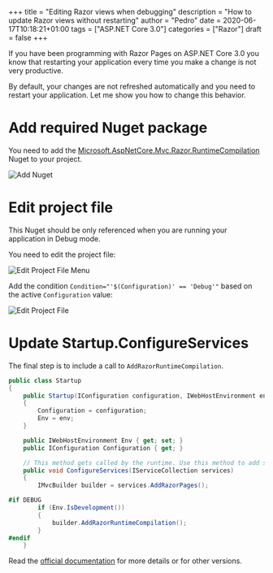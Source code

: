 +++
title = "Editing Razor views when debugging"
description = "How to update Razor views without restarting"
author = "Pedro"
date = 2020-06-17T10:18:21+01:00
tags = ["ASP.NET Core 3.0"]
categories = ["Razor"]
draft = false
+++

If you have been programming with Razor Pages on ASP.NET Core 3.0 you know that restarting your application every time you make a change is not very productive.

By default, your changes are not refreshed automatically and you need to  restart your application. Let me show you how to change this behavior.

# Add required Nuget package
You need to add the [Microsoft.AspNetCore.Mvc.Razor.RuntimeCompilation](https://www.nuget.org/packages/Microsoft.AspNetCore.Mvc.Razor.RuntimeCompilation/) Nuget to your project.

![Add Nuget](/img/razor-views-debug-edit-1.png)

# Edit project file
This Nuget should be only referenced when you are running your application in Debug mode. 

You need to edit the project file:

![Edit Project File Menu](/img/razor-views-debug-edit-2.png)

Add the condition `Condition="'$(Configuration)' == 'Debug'"` based on the active `Configuration` value:

![Edit Project File](/img/razor-views-debug-edit-3.png)

# Update Startup.ConfigureServices
The final step is to include a call to `AddRazorRuntimeCompilation`.
```cs
public class Startup
{
    public Startup(IConfiguration configuration, IWebHostEnvironment env)
    {
        Configuration = configuration;
        Env = env;
    }

    public IWebHostEnvironment Env { get; set; }
    public IConfiguration Configuration { get; }

    // This method gets called by the runtime. Use this method to add services to the container.
    public void ConfigureServices(IServiceCollection services)
    {
        IMvcBuilder builder = services.AddRazorPages();

#if DEBUG
        if (Env.IsDevelopment())
        {
            builder.AddRazorRuntimeCompilation();
        }
#endif
    }
```

Read the [official documentation](https://docs.microsoft.com/en-us/aspnet/core/mvc/views/view-compilation?view=aspnetcore-3.0&tabs=visual-studio) for more details or for other versions.